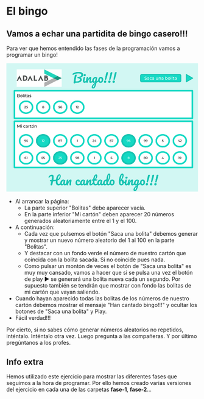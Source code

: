 # El bingo

## Vamos a echar una partidita de bingo casero!!!

Para ver que hemos entendido las fases de la programación vamos a programar un bingo!

![mockup.svg](./info/mockup.svg)

- Al arrancar la página:
  - La parte superior "Bolitas" debe aparecer vacía.
  - En la parte inferior "Mi cartón" deben aparecer 20 números generados aleatoriamente entre el 1 y el 100.
- A continuación:
  - Cada vez que pulsemos el botón "Saca una bolita" debemos generar y mostrar un nuevo número aleatorio del 1 al 100 en la parte "Bolitas".
  - Y destacar con un fondo verde el número de nuestro cartón que coincida con la bolita sacada. Si no coincide pues nada.
  - Como pulsar un montón de veces el botón de "Saca una bolita" es muy muy cansado, vamos a hacer que si se pulsa una vez el botón de play ► se generará una bolita nueva cada un segundo. Por supuesto también se tendrán que mostrar con fondo las bolitas de mi cartón que vayan saliendo.
- Cuando hayan aparecido todas las bolitas de los números de nuestro cartón debemos mostrar el mensaje "Han cantado bingo!!!" y ocultar los botones de "Saca una bolita" y Play.
- Fácil verdad!!!

Por cierto, si no sabes cómo generar números aleatorios no repetidos, inténtalo. Inténtalo otra vez. Luego pregunta a las compañeras. Y por último pregúntanos a los profes.

## Info extra

Hemos utilizado este ejercicio para mostrar las diferentes fases que seguimos a la hora de programar. Por ello hemos creado varias versiones del ejercicio en cada una de las carpetas **fase-1**, **fase-2**...
